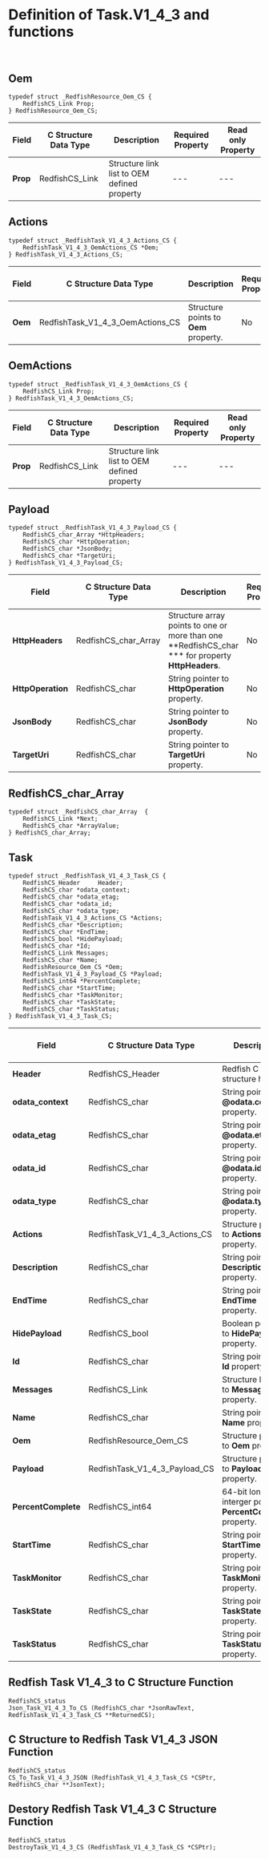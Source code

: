 # Definition of Task.V1_4_3 and functions<br><br>

## Oem
    typedef struct _RedfishResource_Oem_CS {
        RedfishCS_Link Prop;
    } RedfishResource_Oem_CS;

|Field |C Structure Data Type|Description |Required Property|Read only Property
| ---  | --- | --- | --- | ---
|**Prop**|RedfishCS_Link| Structure link list to OEM defined property| ---| ---


## Actions
    typedef struct _RedfishTask_V1_4_3_Actions_CS {
        RedfishTask_V1_4_3_OemActions_CS *Oem;
    } RedfishTask_V1_4_3_Actions_CS;

|Field |C Structure Data Type|Description |Required Property|Read only Property
| ---  | --- | --- | --- | ---
|**Oem**|RedfishTask_V1_4_3_OemActions_CS| Structure points to **Oem** property.| No| No


## OemActions
    typedef struct _RedfishTask_V1_4_3_OemActions_CS {
        RedfishCS_Link Prop;
    } RedfishTask_V1_4_3_OemActions_CS;

|Field |C Structure Data Type|Description |Required Property|Read only Property
| ---  | --- | --- | --- | ---
|**Prop**|RedfishCS_Link| Structure link list to OEM defined property| ---| ---


## Payload
    typedef struct _RedfishTask_V1_4_3_Payload_CS {
        RedfishCS_char_Array *HttpHeaders;
        RedfishCS_char *HttpOperation;
        RedfishCS_char *JsonBody;
        RedfishCS_char *TargetUri;
    } RedfishTask_V1_4_3_Payload_CS;

|Field |C Structure Data Type|Description |Required Property|Read only Property
| ---  | --- | --- | --- | ---
|**HttpHeaders**|RedfishCS_char_Array| Structure array points to one or more than one **RedfishCS_char *** for property **HttpHeaders**.| No| Yes
|**HttpOperation**|RedfishCS_char| String pointer to **HttpOperation** property.| No| Yes
|**JsonBody**|RedfishCS_char| String pointer to **JsonBody** property.| No| Yes
|**TargetUri**|RedfishCS_char| String pointer to **TargetUri** property.| No| Yes


## RedfishCS_char_Array
    typedef struct _RedfishCS_char_Array  {
        RedfishCS_Link *Next;
        RedfishCS_char *ArrayValue;
    } RedfishCS_char_Array;



## Task
    typedef struct _RedfishTask_V1_4_3_Task_CS {
        RedfishCS_Header     Header;
        RedfishCS_char *odata_context;
        RedfishCS_char *odata_etag;
        RedfishCS_char *odata_id;
        RedfishCS_char *odata_type;
        RedfishTask_V1_4_3_Actions_CS *Actions;
        RedfishCS_char *Description;
        RedfishCS_char *EndTime;
        RedfishCS_bool *HidePayload;
        RedfishCS_char *Id;
        RedfishCS_Link Messages;
        RedfishCS_char *Name;
        RedfishResource_Oem_CS *Oem;
        RedfishTask_V1_4_3_Payload_CS *Payload;
        RedfishCS_int64 *PercentComplete;
        RedfishCS_char *StartTime;
        RedfishCS_char *TaskMonitor;
        RedfishCS_char *TaskState;
        RedfishCS_char *TaskStatus;
    } RedfishTask_V1_4_3_Task_CS;

|Field |C Structure Data Type|Description |Required Property|Read only Property
| ---  | --- | --- | --- | ---
|**Header**|RedfishCS_Header|Redfish C structure header|---|---
|**odata_context**|RedfishCS_char| String pointer to **@odata.context** property.| No| No
|**odata_etag**|RedfishCS_char| String pointer to **@odata.etag** property.| No| No
|**odata_id**|RedfishCS_char| String pointer to **@odata.id** property.| Yes| No
|**odata_type**|RedfishCS_char| String pointer to **@odata.type** property.| Yes| No
|**Actions**|RedfishTask_V1_4_3_Actions_CS| Structure points to **Actions** property.| No| No
|**Description**|RedfishCS_char| String pointer to **Description** property.| No| Yes
|**EndTime**|RedfishCS_char| String pointer to **EndTime** property.| No| Yes
|**HidePayload**|RedfishCS_bool| Boolean pointer to **HidePayload** property.| No| Yes
|**Id**|RedfishCS_char| String pointer to **Id** property.| Yes| Yes
|**Messages**|RedfishCS_Link| Structure link list to **Messages** property.| No| No
|**Name**|RedfishCS_char| String pointer to **Name** property.| Yes| Yes
|**Oem**|RedfishResource_Oem_CS| Structure points to **Oem** property.| No| No
|**Payload**|RedfishTask_V1_4_3_Payload_CS| Structure points to **Payload** property.| No| No
|**PercentComplete**|RedfishCS_int64| 64-bit long long interger pointer to **PercentComplete** property.| No| Yes
|**StartTime**|RedfishCS_char| String pointer to **StartTime** property.| No| Yes
|**TaskMonitor**|RedfishCS_char| String pointer to **TaskMonitor** property.| No| Yes
|**TaskState**|RedfishCS_char| String pointer to **TaskState** property.| No| Yes
|**TaskStatus**|RedfishCS_char| String pointer to **TaskStatus** property.| No| Yes
## Redfish Task V1_4_3 to C Structure Function
    RedfishCS_status
    Json_Task_V1_4_3_To_CS (RedfishCS_char *JsonRawText, RedfishTask_V1_4_3_Task_CS **ReturnedCS);

## C Structure to Redfish Task V1_4_3 JSON Function
    RedfishCS_status
    CS_To_Task_V1_4_3_JSON (RedfishTask_V1_4_3_Task_CS *CSPtr, RedfishCS_char **JsonText);

## Destory Redfish Task V1_4_3 C Structure Function
    RedfishCS_status
    DestroyTask_V1_4_3_CS (RedfishTask_V1_4_3_Task_CS *CSPtr);

